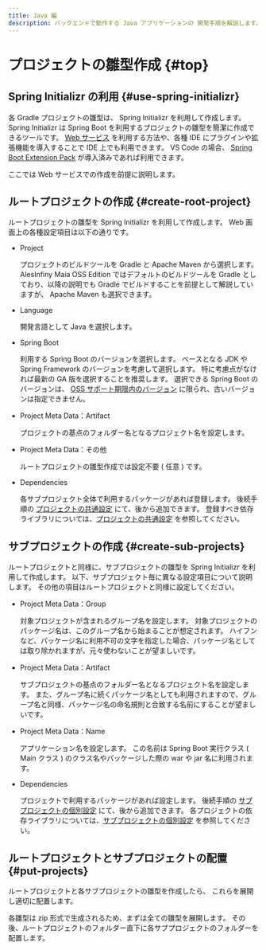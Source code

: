 ```yaml
---
title: Java 編
description: バックエンドで動作する Java アプリケーションの 開発手順を解説します。
---
```


# プロジェクトの雛型作成 {#top}

## Spring Initializr の利用 {#use-spring-initializr}

各 Gradle プロジェクトの雛型は、 Spring Initializr を利用して作成します。
Spring Initializr は Spring Boot を利用するプロジェクトの雛型を簡潔に作成できるツールです。
[Web サービス](https://start.spring.io/) を利用する方法や、各種 IDE にプラグインや拡張機能を導入することで IDE 上でも利用できます。
VS Code の場合、 [Spring Boot Extension Pack](https://marketplace.visualstudio.com/items?itemName=Pivotal.vscode-boot-dev-pack) が導入済みであれば利用できます。

ここでは Web サービスでの作成を前提に説明します。

## ルートプロジェクトの作成 {#create-root-project}

ルートプロジェクトの雛型を Spring Initializr を利用して作成します。
Web 画面上の各種設定項目は以下の通りです。

- Project

    プロジェクトのビルドツールを Gradle と Apache Maven から選択します。
    AlesInfiny Maia OSS Edition ではデフォルトのビルドツールを Gradle としており、以降の説明でも Gradle でビルドすることを前提として解説していますが、 Apache Maven も選択できます。

- Language

    開発言語として Java を選択します。

- Spring Boot
  
    利用する Spring Boot のバージョンを選択します。
    ベースとなる JDK や Spring Framework のバージョンを考慮して選択します。
    特に考慮点がなければ最新の GA 版を選択することを推奨します。
    選択できる Spring Boot のバージョンは、 [OSS サポート期限内のバージョン](https://spring.io/projects/spring-boot#support) に限られ、古いバージョンは指定できません。

- Project Meta Data：Artifact

    プロジェクトの基点のフォルダー名となるプロジェクト名を設定します。

- Project Meta Data：その他

    ルートプロジェクトの雛型作成では設定不要 ( 任意 ) です。

- Dependencies

    各サブプロジェクト全体で利用するパッケージがあれば登録します。
    後続手順の [プロジェクトの共通設定](./common-project-settings.md) にて、後から追加できます。
    登録すべき依存ライブラリについては、[プロジェクトの共通設定](./common-project-settings.md) を参照してください。

## サブプロジェクトの作成 {#create-sub-projects}

ルートプロジェクトと同様に、サブプロジェクトの雛型を Spring Initializr を利用して作成します。
以下、サブプロジェクト毎に異なる設定項目について説明します。
その他の項目はルートプロジェクトと同様に設定してください。

- Project Meta Data：Group

    対象プロジェクトが含まれるグループ名を設定します。
    対象プロジェクトのパッケージ名は、このグループ名から始まることが想定されます。
    ハイフンなど、パッケージ名に利用不可の文字を指定した場合、パッケージ名としては取り除かれますが、元々使わないことが望ましいです。

- Project Meta Data：Artifact

    サブプロジェクトの基点のフォルダー名となるプロジェクト名を設定します。
    また、グループ名に続くパッケージ名としても利用されますので、グループ名と同様、パッケージ名の命名規則と合致する名前にすることが望ましいです。

- Project Meta Data：Name

    アプリケーション名を設定します。
    この名前は Spring Boot 実行クラス ( Main クラス ) のクラス名やパッケージした際の war や jar 名に利用されます。

- Dependencies

    プロジェクトで利用するパッケージがあれば設定します。
    後続手順の [サブプロジェクトの個別設定](./sub-project-settings.md) にて、後から追加できます。
    各プロジェクトの依存ライブラリについては、[サブプロジェクトの個別設定](./sub-project-settings.md) を参照してください。

## ルートプロジェクトとサブプロジェクトの配置 {#put-projects}

ルートプロジェクトと各サブプロジェクトの雛型を作成したら、
これらを展開し適切に配置します。

各雛型は zip 形式で生成されるため、まずは全ての雛型を展開します。
その後、ルートプロジェクトのフォルダー直下に各サブプロジェクトのフォルダーを配置します。
